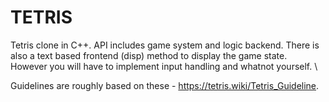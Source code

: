 # TETRIS
Tetris clone in C++. API includes game system and logic backend. There is also a text based frontend (disp) method to display the game state. However you will have to implement input handling and whatnot yourself. \

Guidelines are roughly based on these - https://tetris.wiki/Tetris_Guideline.

